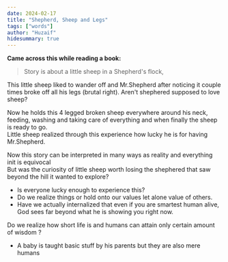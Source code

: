 ```yaml
---
date: 2024-02-17
title: "Shepherd, Sheep and Legs"
tags: ["words"]
author: "Huzaif"
hidesummary: true
---
```

**Came across this while reading a book:** 
>Story is about  a little sheep in a Shepherd's flock, 
>
This little sheep liked to wander off and Mr.Shepherd after noticing it couple times broke off all his legs (brutal right). Aren't shephered supposed to love sheep? 

Now he holds this 4 legged broken sheep everywhere around his neck, feeding, washing and taking care of everything and when finally the sheep is ready to go. \
Little sheep realized through this experience how lucky he is for having Mr.Shepherd. 

Now this story can be interpreted in many ways as reality and everything init is equivocal \
But was the curiosity of little sheep worth losing the shephered that saw beyond the hill it wanted to explore? 
- Is everyone lucky enough to experience this?
- Do we realize things or hold onto our values let alone value of others.
- Have we actually internalized that even if you are smartest human alive, \
God sees far beyond what he is showing you right now.

Do we realize how short life is and humans can attain only certain amount of wisdom ?


- A baby is taught basic stuff by his parents but they are also mere humans
